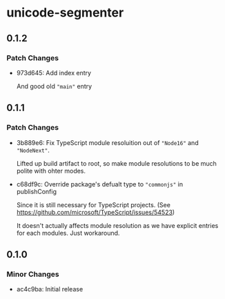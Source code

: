 # unicode-segmenter

## 0.1.2

### Patch Changes

- 973d645: Add index entry

  And good old `"main"` entry

## 0.1.1

### Patch Changes

- 3b889e6: Fix TypeScript module resoluition out of `"Node16"` and `"NodeNext"`.

  Lifted up build artifact to root, so make module resolutions to be much polite with ohter modes.

- c68df9c: Override package's defualt type to `"commonjs"` in publishConfig

  Since it is still necessary for TypeScript projects.
  (See https://github.com/microsoft/TypeScript/issues/54523)

  It doesn't actually affects module resolution as we have explicit entries for each modules.
  Just workaround.

## 0.1.0

### Minor Changes

- ac4c9ba: Initial release
